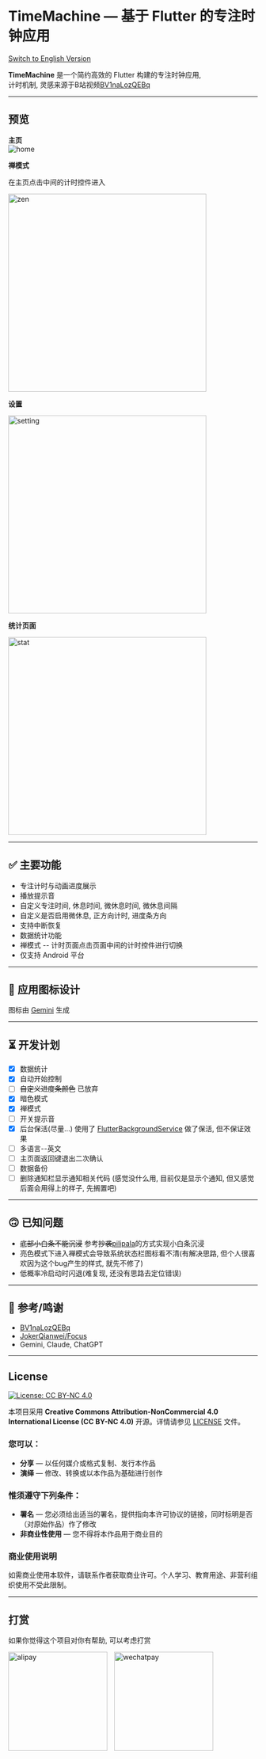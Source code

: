# TimeMachine — 基于 Flutter 的专注时钟应用

[Switch to English Version](README_EN.md)

**TimeMachine** 是一个简约高效的 Flutter 构建的专注时钟应用,  
计时机制, 灵感来源于B站视频[BV1naLozQEBq](https://www.bilibili.com/video/BV1naLozQEBq)

---

## 预览
**主页**  
![home](pic/home.jpeg)

<p><strong>禅模式</strong></p>
<p>在主页点击中间的计时控件进入<p>
<img src="pic/zenmod.jpg" alt="zen" height="400">

<p><strong>设置</strong></p>
<img src="pic/settingpage.jpg" alt="setting" height="400">

<p><strong>统计页面</strong></p>
<img src="pic/statistics.jpg" alt="stat" height="400">

---

## ✅ 主要功能

- 专注计时与动画进度展示
- 播放提示音
- 自定义专注时间, 休息时间, 微休息时间, 微休息间隔
- 自定义是否启用微休息, 正方向计时, 进度条方向
- 支持中断恢复
- 数据统计功能
- 禅模式 -- 计时页面点击页面中间的计时控件进行切换
- 仅支持 Android 平台

---

## 🎨 应用图标设计

图标由 [Gemini](https://gemini.google.com/) 生成

--- 

## ⏳️ 开发计划
- [x] 数据统计
- [x] 自动开始控制
- [ ] ~~自定义进度条颜色~~ 已放弃
- [x] 暗色模式
- [x] 禅模式
- [ ] 开关提示音
- [x] 后台保活(尽量...)  使用了 [FlutterBackgroundService](https://pub.dev/packages/flutter_background_service) 做了保活, 但不保证效果
- [ ] 多语言--英文
- [ ] 主页面返回键退出二次确认
- [ ] 数据备份
- [ ] 删除通知栏显示通知相关代码 (感觉没什么用, 目前仅是显示个通知, 但又感觉后面会用得上的样子, 先搁置吧)

--- 

## 🙃 已知问题
- ~~底部小白条不能沉浸~~ 参考~~抄袭~~[pilipala](https://github.com/guozhigq/pilipala)的方式实现小白条沉浸
- 亮色模式下进入禅模式会导致系统状态栏图标看不清(有解决思路, 但个人很喜欢因为这个bug产生的样式, 就先不修了)
- 低概率冷启动时闪退(难复现, 还没有思路去定位错误)

---

## 📌 参考/鸣谢

- [BV1naLozQEBq](https://www.bilibili.com/video/BV1naLozQEBq)
- [JokerQianwei/Focus](https://github.com/JokerQianwei/Focus/)
- Gemini, Claude, ChatGPT

---

## License
[![License: CC BY-NC 4.0](https://img.shields.io/badge/License-CC%20BY--NC%204.0-lightgrey.svg)](https://creativecommons.org/licenses/by-nc/4.0/)

本项目采用 **Creative Commons Attribution-NonCommercial 4.0 International License (CC BY-NC 4.0)** 开源。详情请参见 [LICENSE](LICENSE) 文件。

### 您可以：
- **分享** — 以任何媒介或格式复制、发行本作品
- **演绎** — 修改、转换或以本作品为基础进行创作

### 惟须遵守下列条件：
- **署名** — 您必须给出适当的署名，提供指向本许可协议的链接，同时标明是否（对原始作品）作了修改
- **非商业性使用** — 您不得将本作品用于商业目的

### 商业使用说明
如需商业使用本软件，请联系作者获取商业许可。个人学习、教育用途、非营利组织使用不受此限制。

---

## 打赏
<p>如果你觉得这个项目对你有帮助, 可以考虑打赏</p>
<img src="pic/donate/alipay.jpg" alt="alipay" height="200" style="display:inline-block; margin-right:10px;">
<img src="pic/donate/wechatpay.png" alt="wechatpay" height="200" style="display:inline-block;">
